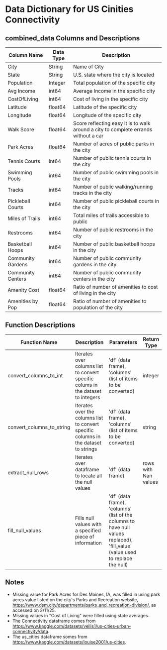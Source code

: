 # Data Dictionary for US Cinities Connectivity

## combined_data Columns and Descriptions

| Column Name           | Data Type     |   Description |
|-----------------------|---------------|---------------|
| City                  | String        | Name of City  |
| State                 | String        | U.S. state where the city is located |
| Population            | Integer       | Total population of the specific city |
| Avg Income            | int64         | Average Income in the specific city |
| CostOfLiving          | int64         | Cost of living in the specific city |
| Latitude              | float64       | Latitude of the specific city |
| Longitude             | float64       | Longitude of the specific city |
| Walk Score            | float64       | Score reflecting easy it is to walk around a city to complete errands without a car |
| Park Acres            | float64       | Number of acres of public parks in the city |
| Tennis Courts         | int64         | Number of public tennis courts in the city |
| Swimming Pools        | int64         | Number of public swimming pools in the city |
| Tracks                | int64         | Number of public walking/running tracks in the city    |
| Pickleball Courts     | int64         | Number of public pickleball courts in the city |
| Miles of Trails       | int64         | Total miles of trails accessible to public |
| Restrooms             | int64         | Number of public restrooms in the city |
| Basketball Hoops      | int64         | Number of public basketball hoops in the city |
| Community Gardens     | int64         | Number of public community gardens in the city |
| Community Centers     | int64         | Number of public community centers in the city |
| Amenity Cost          | float64       | Ratio of number of amenities to cost of living in the city |
| Amenities by Pop      | float64       | Ratio of number of amenities to population of the city |

## Function Descriptions

| Function Name         | Description  | Parameters  | Return Type |
|-----------------------|--------------|-------------|-------------|
| convert_columns_to_int | Iterates over columns list to convert specific colums in the  dataset to integers | 'df' (data frame), 'columns' (list of items to be converted) | integer |
| convert_columns_to_string | Iterates over the columns list to convert specific columns in the dataset to strings | 'df' (data frame), 'columns' (list of items to be converted) | string |
| extract_null_rows | Iterates over dataframe to locate all the null values | 'df' (data frame) | rows with Nan values |
| fill_null_values | Fills null values with a specified piece of information | 'df' (data frame), 'columns' (list of the columns to have null values replaced), 'fill_value' (value used to replace the null)

## Notes
- Missing value for Park Acres for Des Moines, IA, was filled in using park acres value listed on the city's Parks and Recreation website, https://www.dsm.city/departments/parks_and_recreation-division/, as accessed on 3/11/25. 
- Missing values in "Cost of Living" were filled using state averages.
- The Connectivity dataframe comes from https://www.kaggle.com/datasets/vellis1/us-cities-urban-connectivity/data.
- The us_cities dataframe somes from https://www.kaggle.com/datasets/louise2001/us-cities.

